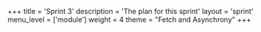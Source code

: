 +++
title = 'Sprint 3'
description = 'The plan for this sprint'
layout = 'sprint'
menu_level = ['module']
weight = 4
theme = "Fetch and Asynchrony"
+++
